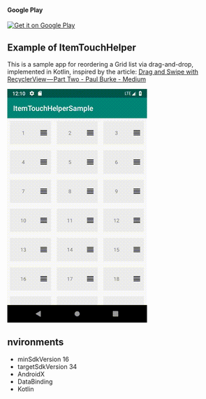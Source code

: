 #### Google Play

<a href='https://play.google.com/store/apps/details?id=com.hnimrod.itemtouchhelpersample&utm_source=github'><img alt='Get it on Google Play' src='https://play.google.com/intl/ja/badges/static/images/badges/en_badge_web_generic.png' width='300'/></a>

## Example of ItemTouchHelper

This is a sample app for reordering a Grid list via drag-and-drop, implemented in Kotlin, inspired by the article:
[Drag and Swipe with RecyclerView — Part Two - Paul Burke - Medium](https://medium.com/@ipaulpro/drag-and-swipe-with-recyclerview-6a6f0c422efd)   

 
 ![](./figs/sample.gif)
 
## nvironments

- minSdkVersion 16
- targetSdkVersion 34
- AndroidX
- DataBinding
- Kotlin
